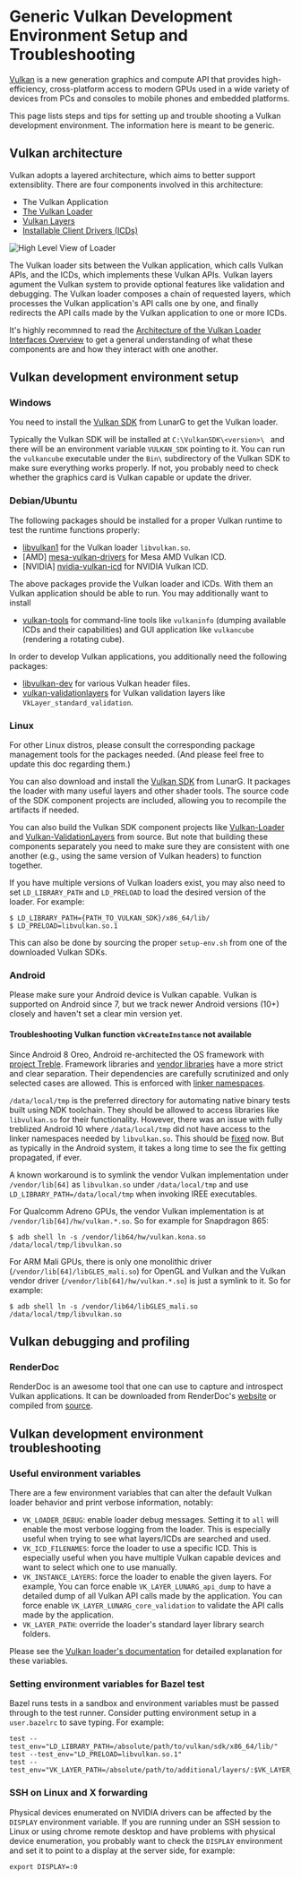 # Generic Vulkan Development Environment Setup and Troubleshooting

[Vulkan](https://www.khronos.org/vulkan/) is a new generation graphics and
compute API that provides high-efficiency, cross-platform access to modern GPUs
used in a wide variety of devices from PCs and consoles to mobile phones and
embedded platforms.

This page lists steps and tips for setting up and trouble shooting a Vulkan
development environment. The information here is meant to be generic.

## Vulkan architecture

Vulkan adopts a layered architecture, which aims to better support extensiblity.
There are four components involved in this architecture:

*   The Vulkan Application
*   [The Vulkan Loader][VulkanLoader]
*   [Vulkan Layers][VulkanLayer]
*   [Installable Client Drivers (ICDs)][VulkanICD]

![High Level View of Loader][VulkanArchPicture]

The Vulkan loader sits between the Vulkan application, which calls Vulkan APIs,
and the ICDs, which implements these Vulkan APIs. Vulkan layers agument the
Vulkan system to provide optional features like validation and debugging. The
Vulkan loader composes a chain of requested layers, which processes the Vulkan
application's API calls one by one, and finally redirects the API calls made by
the Vulkan application to one or more ICDs.

It's highly recommned to read the
[Architecture of the Vulkan Loader Interfaces Overview][VulkanArchOverview] to
get a general understanding of what these components are and how they interact
with one another.

## Vulkan development environment setup

### Windows

You need to install the [Vulkan SDK][VulkanSDK] from LunarG to get the Vulkan
loader.

Typically the Vulkan SDK will be installed at `C:\VulkanSDK\<version>\ ` and
there will be an environment variable `VULKAN_SDK` pointing to it. You can run
the `vulkancube` executable under the `Bin\` subdirectory of the Vulkan SDK to
make sure everything works properly. If not, you probably need to check whether
the graphics card is Vulkan capable or update the driver.

### Debian/Ubuntu

The following packages should be installed for a proper Vulkan runtime to test
the runtime functions properly:

*   [libvulkan1][PackageLibVulkan1] for the Vulkan loader `libvulkan.so`.
*   [AMD] [mesa-vulkan-drivers][PackageMesaVulkan] for Mesa AMD Vulkan ICD.
*   [NVIDIA] [nvidia-vulkan-icd][PackageNvidiaVulkan] for NVIDIA Vulkan ICD.

The above packages provide the Vulkan loader and ICDs. With them an Vulkan
application should be able to run. You may additionally want to install

*   [vulkan-tools][PackageVulkanTools] for command-line tools like `vulkaninfo`
    (dumping available ICDs and their capabilities) and GUI application like
    `vulkancube` (rendering a rotating cube).

In order to develop Vulkan applications, you additionally need the following
packages:

*   [libvulkan-dev][PackageVulkanDev] for various Vulkan header files.
*   [vulkan-validationlayers][PackageVulkanValidation] for Vulkan validation
    layers like `VkLayer_standard_validation`.

### Linux

For other Linux distros, please consult the corresponding package management
tools for the packages needed. (And please feel free to update this doc
regarding them.)

You can also download and install the [Vulkan SDK][VulkanSDK] from LunarG. It
packages the loader with many useful layers and other shader tools. The source
code of the SDK component projects are included, allowing you to recompile the
artifacts if needed.

You can also build the Vulkan SDK component projects like
[Vulkan-Loader][VulkanLoaderSource] and
[Vulkan-ValidationLayers][VulkanValidationLayersSource] from source. But note
that building these components separately you need to make sure they are
consistent with one another (e.g., using the same version of Vulkan headers) to
function together.

If you have multiple versions of Vulkan loaders exist, you may also need to set
`LD_LIBRARY_PATH` and `LD_PRELOAD` to load the desired version of the loader.
For example:

```shell
$ LD_LIBRARY_PATH={PATH_TO_VULKAN_SDK}/x86_64/lib/
$ LD_PRELOAD=libvulkan.so.1
```

This can also be done by sourcing the proper `setup-env.sh` from one of the
downloaded Vulkan SDKs.

### Android

Please make sure your Android device is Vulkan capable. Vulkan is supported on
Android since 7, but we track newer Android versions (10+) closely and haven't
set a clear min version yet.

#### Troubleshooting Vulkan function `vkCreateInstance` not available

Since Android 8 Oreo, Android re-architected the OS framework with
[project Treble](https://source.android.com/devices/architecture#hidl).
Framework libraries and
[vendor libraries](https://source.android.com/devices/architecture/vndk) have a
more strict and clear separation. Their dependencies are carefully scrutinized
and only selected cases are allowed. This is enforced with
[linker namespaces](https://source.android.com/devices/architecture/vndk/linker-namespace).

`/data/local/tmp` is the preferred directory for automating native binary tests
built using NDK toolchain. They should be allowed to access libraries like
`libvulkan.so` for their functionality. However, there was an issue with fully
treblized Android 10 where `/data/local/tmp` did not have access to the linker
namespaces needed by `libvulkan.so`. This should be
[fixed](https://android.googlesource.com/platform/system/linkerconfig/+/296da5b1eb88a3527ee76352c2d987f82f3252eb)
now. But as typically in the Android system, it takes a long time to see the fix
getting propagated, if ever.

A known workaround is to symlink the vendor Vulkan implementation under
`/vendor/lib[64]` as `libvulkan.so` under `/data/local/tmp` and use
`LD_LIBRARY_PATH=/data/local/tmp` when invoking IREE executables.

For Qualcomm Adreno GPUs, the vendor Vulkan implementation is at
`/vendor/lib[64]/hw/vulkan.*.so`. So for example for Snapdragon 865:

```shell
$ adb shell ln -s /vendor/lib64/hw/vulkan.kona.so /data/local/tmp/libvulkan.so
```

For ARM Mali GPUs, there is only one monolithic driver
(`/vendor/lib[64]/libGLES_mali.so`) for OpenGL and Vulkan and the Vulkan vendor
driver (`/vendor/lib[64]/hw/vulkan.*.so`) is just a symlink to it. So for
example:

```shell
$ adb shell ln -s /vendor/lib64/libGLES_mali.so /data/local/tmp/libvulkan.so
```

## Vulkan debugging and profiling

### RenderDoc

RenderDoc is an awesome tool that one can use to capture and introspect Vulkan
applications. It can be downloaded from RenderDoc's
[website](https://renderdoc.org/) or compiled from [source][RenderDocSource].

## Vulkan development environment troubleshooting

### Useful environment variables

There are a few environment variables that can alter the default Vulkan loader
behavior and print verbose information, notably:

*   `VK_LOADER_DEBUG`: enable loader debug messages. Setting it to `all` will
    enable the most verbose logging from the loader. This is especially useful
    when trying to see what layers/ICDs are searched and used.
*   `VK_ICD_FILENAMES`: force the loader to use a specific ICD. This is
    especially useful when you have multiple Vulkan capable devices and want to
    select which one to use manually.
*   `VK_INSTANCE_LAYERS`: force the loader to enable the given layers. For
    example, You can force enable `VK_LAYER_LUNARG_api_dump` to have a detailed
    dump of all Vulkan API calls made by the application. You can force enable
    `VK_LAYER_LUNARG_core_validation` to validate the API calls made by the
    application.
*   `VK_LAYER_PATH`: override the loader's standard layer library search folders.

Please see the [Vulkan loader's documentation][VulkanLoaderEnvVars] for detailed
explanation for these variables.

### Setting environment variables for Bazel test

Bazel runs tests in a sandbox and environment variables must be passed through
to the test runner. Consider putting environment setup in a `user.bazelrc` to
save typing. For example:

```
test --test_env="LD_LIBRARY_PATH=/absolute/path/to/vulkan/sdk/x86_64/lib/"
test --test_env="LD_PRELOAD=libvulkan.so.1"
test --test_env="VK_LAYER_PATH=/absolute/path/to/additional/layers/:$VK_LAYER_PATH"
```

### SSH on Linux and X forwarding

Physical devices enumerated on NVIDIA drivers can be affected by the `DISPLAY`
environment variable. If you are running under an SSH session to Linux or using
chrome remote desktop and have problems with physical device enumeration, you
probably want to check the `DISPLAY` environment and set it to point to a
display at the server side, for example:

```
export DISPLAY=:0
```

[VulkanArchOverview]: https://github.com/KhronosGroup/Vulkan-Loader/blob/master/loader/LoaderAndLayerInterface.md#overview
[VulkanArchPicture]: https://raw.githubusercontent.com/KhronosGroup/Vulkan-Loader/master/loader/images/high_level_loader.png
[VulkanICD]: https://github.com/KhronosGroup/Vulkan-Loader/blob/master/loader/LoaderAndLayerInterface.md#installable-client-drivers
[VulkanLayer]: https://github.com/KhronosGroup/Vulkan-Loader/blob/master/loader/LoaderAndLayerInterface.md#layers
[VulkanLoader]: https://github.com/KhronosGroup/Vulkan-Loader/blob/master/loader/LoaderAndLayerInterface.md#the-loader
[VulkanLoaderEnvVars]: https://github.com/KhronosGroup/Vulkan-Loader/blob/master/loader/LoaderAndLayerInterface.md#table-of-debug-environment-variables
[VulkanLoaderSource]: https://github.com/KhronosGroup/Vulkan-Loader
[VulkanSDK]: https://www.lunarg.com/vulkan-sdk/
[VulkanValidationLayersSource]: https://github.com/KhronosGroup/Vulkan-ValidationLayers
[PackageLibVulkan1]: https://packages.ubuntu.com/focal/libvulkan1
[PackageMesaVulkan]: https://packages.ubuntu.com/focal/mesa-vulkan-drivers
[PackageNvidiaVulkan]: https://packages.debian.org/buster/nvidia-vulkan-icd
[PackageVulkanDev]: https://packages.ubuntu.com/focal/libvulkan-dev
[PackageVulkanTools]: https://packages.ubuntu.com/focal/vulkan-tools
[PackageVulkanValidation]: https://packages.ubuntu.com/eoan/vulkan-validationlayers
[RenderDocSource]: https://github.com/baldurk/renderdoc
